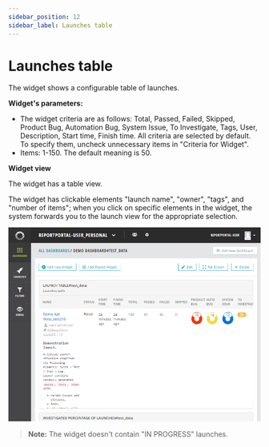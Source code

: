 ```yaml
---
sidebar_position: 12
sidebar_label: Launches table
---
```


# Launches table

The widget shows a configurable table of launches.

**Widget's parameters:**

- The widget criteria are as follows: Total, Passed, Failed, Skipped, Product Bug, Automation Bug, System Issue, To Investigate, Tags, User, Description, Start time, Finish time. All criteria are selected by default. To specify them, uncheck unnecessary items in "Criteria for Widget".
- Items: 1-150. The default meaning is 50.

**Widget view**

The widget has a table view.

The widget has clickable elements "launch name", "owner", "tags", and "number of items"; when you click on specific elements in the widget, the system forwards you to the launch view for the appropriate selection.

![Image](img/widget-types/launchesTable.png)

>**Note:**
The widget doesn't contain "IN PROGRESS" launches.
